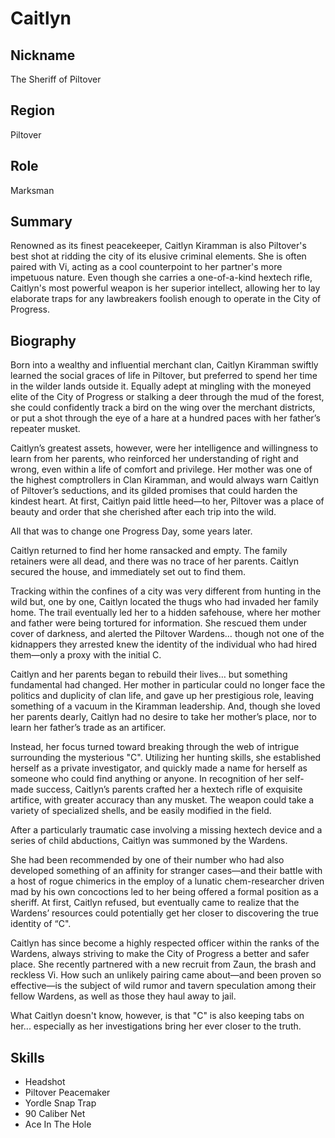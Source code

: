 # Caitlyn

## Nickname
The Sheriff of Piltover

## Region
Piltover

## Role
Marksman

## Summary
Renowned as its finest peacekeeper, Caitlyn Kiramman is also Piltover's best 
shot at ridding the city of its elusive criminal elements. She is often paired
with Vi, acting as a cool counterpoint to her partner's more impetuous nature. 
Even though she carries a one-of-a-kind hextech rifle, Caitlyn's most powerful 
weapon is her superior intellect, allowing her to lay elaborate traps for any 
lawbreakers foolish enough to operate in the City of Progress.

## Biography
Born into a wealthy and influential merchant clan, Caitlyn Kiramman swiftly 
learned the social graces of life in Piltover, but preferred to spend her time 
in the wilder lands outside it. Equally adept at mingling with the moneyed 
elite of the City of Progress or stalking a deer through the mud of the forest, 
she could confidently track a bird on the wing over the merchant districts, or 
put a shot through the eye of a hare at a hundred paces with her father’s 
repeater musket.

Caitlyn’s greatest assets, however, were her intelligence and willingness to 
learn from her parents, who reinforced her understanding of right and wrong, 
even within a life of comfort and privilege. Her mother was one of the highest 
comptrollers in Clan Kiramman, and would always warn Caitlyn of Piltover’s 
seductions, and its gilded promises that could harden the kindest heart. At 
first, Caitlyn paid little heed—to her, Piltover was a place of beauty and 
order that she cherished after each trip into the wild.

All that was to change one Progress Day, some years later.

Caitlyn returned to find her home ransacked and empty. The family retainers 
were all dead, and there was no trace of her parents. Caitlyn secured the 
house, and immediately set out to find them.

Tracking within the confines of a city was very different from hunting in the 
wild but, one by one, Caitlyn located the thugs who had invaded her family 
home. The trail eventually led her to a hidden safehouse, where her mother and 
father were being tortured for information. She rescued them under cover of 
darkness, and alerted the Piltover Wardens… though not one of the kidnappers 
they arrested knew the identity of the individual who had hired them—only a 
proxy with the initial C.

Caitlyn and her parents began to rebuild their lives… but something fundamental 
had changed. Her mother in particular could no longer face the politics and 
duplicity of clan life, and gave up her prestigious role, leaving something of 
a vacuum in the Kiramman leadership. And, though she loved her parents dearly, 
Caitlyn had no desire to take her mother’s place, nor to learn her father’s 
trade as an artificer.

Instead, her focus turned toward breaking through the web of intrigue 
surrounding the mysterious "C". Utilizing her hunting skills, she established 
herself as a private investigator, and quickly made a name for herself as 
someone who could find anything or anyone. In recognition of her self-made 
success, Caitlyn’s parents crafted her a hextech rifle of exquisite artifice, 
with greater accuracy than any musket. The weapon could take a variety of 
specialized shells, and be easily modified in the field.

After a particularly traumatic case involving a missing hextech device and a 
series of child abductions, Caitlyn was summoned by the Wardens.

She had been recommended by one of their number who had also developed 
something of an affinity for stranger cases—and their battle with a host of 
rogue chimerics in the employ of a lunatic chem-researcher driven mad by his 
own concoctions led to her being offered a formal position as a sheriff. At 
first, Caitlyn refused, but eventually came to realize that the Wardens’ 
resources could potentially get her closer to discovering the true identity 
of “C".

Caitlyn has since become a highly respected officer within the ranks of the 
Wardens, always striving to make the City of Progress a better and safer place. 
She recently partnered with a new recruit from Zaun, the brash and reckless Vi. 
How such an unlikely pairing came about—and been proven so effective—is the 
subject of wild rumor and tavern speculation among their fellow Wardens, as 
well as those they haul away to jail.

What Caitlyn doesn't know, however, is that "C" is also keeping tabs on her... 
especially as her investigations bring her ever closer to the truth.

## Skills
- Headshot
- Piltover Peacemaker
- Yordle Snap Trap
- 90 Caliber Net
- Ace In The Hole